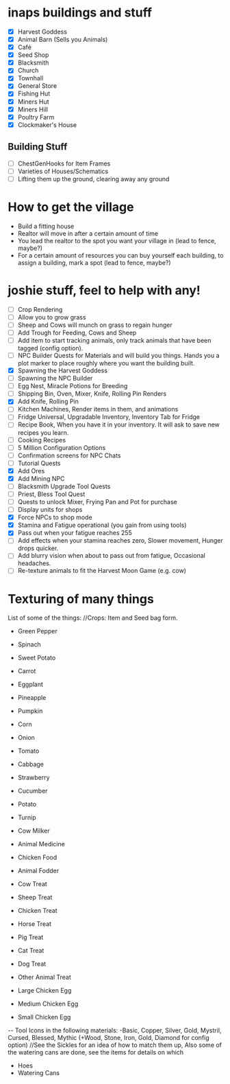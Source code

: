 # inaps buildings and stuff
- [x] Harvest Goddess
- [x] Animal Barn (Sells you Animals)
- [x] Café 
- [x] Seed Shop
- [x] Blacksmith
- [x] Church
- [x] Townhall
- [x] General Store
- [x] Fishing Hut 
- [x] Miners Hut 
- [x] Miners Hill
- [x] Poultry Farm
- [x] Clockmaker's House
 ## Building Stuff
 - [ ] ChestGenHooks for Item Frames
 - [ ] Varieties of Houses/Schematics
 - [ ] Lifting them up the ground, clearing away any ground

# How to get the village
* Build a fitting house
* Realtor will move in after a certain amount of time
* You lead the realtor to the spot you want your village in (lead to fence, maybe?)
* For a certain amount of resources you can buy yourself each building, to assign a building, mark a spot (lead to fence, maybe?)


# joshie stuff, feel to help with any!
- [ ] Crop Rendering
- [ ] Allow you to grow grass
- [ ] Sheep and Cows will munch on grass to regain hunger
- [ ] Add Trough for Feeding, Cows and Sheep
- [ ] Add item to start tracking animals, only track animals that have been tagged (config option).
- [ ] NPC Builder Quests for Materials and will build you things. Hands you a plot marker to place roughly where you want the building built.
- [x] Spawning the Harvest Goddess
- [ ] Spawning the NPC Builder
- [ ] Egg Nest, Miracle Potions for Breeding
- [ ] Shipping Bin, Oven, Mixer, Knife, Rolling Pin Renders
- [x] Add Knife, Rolling Pin
- [ ] Kitchen Machines, Render items in them, and animations
- [ ] Fridge Universal, Upgradable Inventory, Inventory Tab for Fridge
- [ ] Recipe Book, When you have it in your inventory. It will ask to save new recipes you learn.
- [ ] Cooking Recipes
- [ ] 5 Million Configuration Options
- [ ] Confirmation screens for NPC Chats
- [ ] Tutorial Quests
- [x] Add Ores
- [x] Add Mining NPC
- [ ] Blacksmith Upgrade Tool Quests
- [ ] Priest, Bless Tool Quest
- [ ] Quests to unlock Mixer, Frying Pan and Pot for purchase
- [ ] Display units for shops
- [x] Force NPCs to shop mode
- [x] Stamina and Fatigue operational (you gain from using tools)
- [x] Pass out when your fatigue reaches 255
- [ ] Add effects when your stamina reaches zero, Slower movement, Hunger drops quicker. 
- [ ] Add blurry vision when about to pass out from fatigue, Occasional headaches.
- [ ] Re-texture animals to fit the Harvest Moon Game (e.g. cow)

# Texturing of many things
List of some of the things:
//Crops: Item and Seed bag form.
* Green Pepper
* Spinach
* Sweet Potato
* Carrot
* Eggplant
* Pineapple
* Pumpkin
* Corn
* Onion
* Tomato
* Cabbage
* Strawberry
* Cucumber
* Potato
* Turnip

* Cow Milker
* Animal Medicine
* Chicken Food
* Animal Fodder

* Cow Treat
* Sheep Treat
* Chicken Treat
* Horse Treat
* Pig Treat
* Cat Treat
* Dog Treat
* Other Animal Treat

* Large Chicken Egg
* Medium Chicken Egg
* Small Chicken Egg

-- Tool Icons in the following materials:
-Basic, Copper, Silver, Gold, Mystril, Cursed, Blessed, Mythic (+Wood, Stone, Iron, Gold, Diamond for config option)
//See the Sickles for an idea of how to match them up, Also some of the watering cans are done, see the items for details on which
* Hoes
* Watering Cans
